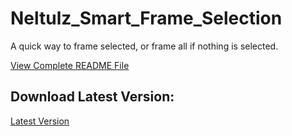 # Neltulz_Smart_Frame_Selection
A quick way to frame selected, or frame all if nothing is selected.

[View Complete README File](https://www.logichaos.com/neltulz_blender_addons/neltulz_smart_frame_selection/README_Neltulz_Smart_Frame_Selection)

## Download Latest Version:
[Latest Version](https://github.com/Neltulz/Neltulz_Smart_Frame_Selection/releases)

